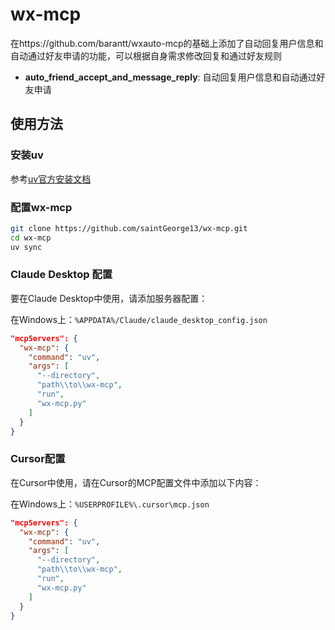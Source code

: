 # wx-mcp
在https://github.com/barantt/wxauto-mcp的基础上添加了自动回复用户信息和自动通过好友申请的功能，可以根据自身需求修改回复和通过好友规则
- **auto_friend_accept_and_message_reply**: 自动回复用户信息和自动通过好友申请

## 使用方法

### 安装uv

参考[uv官方安装文档](https://docs.astral.sh/uv/getting-started/installation/)

### 配置wx-mcp

```bash
git clone https://github.com/saintGeorge13/wx-mcp.git
cd wx-mcp
uv sync
```

### Claude Desktop 配置

要在Claude Desktop中使用，请添加服务器配置：

在Windows上：`%APPDATA%/Claude/claude_desktop_config.json`


```json
"mcpServers": {
  "wx-mcp": {
    "command": "uv",
    "args": [
      "--directory",
      "path\\to\\wx-mcp",
      "run",
      "wx-mcp.py"
    ]
  }
}
```


### Cursor配置
在Cursor中使用，请在Cursor的MCP配置文件中添加以下内容：

在Windows上：`%USERPROFILE%\.cursor\mcp.json`  

```json
"mcpServers": {
  "wx-mcp": {
    "command": "uv",
    "args": [
      "--directory",
      "path\\to\\wx-mcp",
      "run",
      "wx-mcp.py"
    ]
  }
}
```
